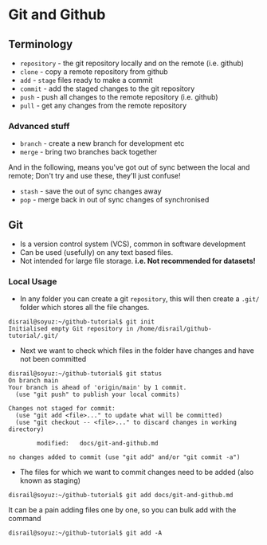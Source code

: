 # Git and Github

## Terminology
* `repository` - the git repository locally and on the remote (i.e. github)
* `clone` - copy a remote repository from github
* `add` - `stage` files ready to make a commit
* `commit` - add the staged changes to the git repository
* `push` - push all changes to the remote repository (i.e. github)
* `pull` - get any changes from the remote repository

### Advanced stuff
* `branch` - create a new branch for development etc
* `merge` - bring two branches back together

And in the following, means you've got out of sync between the local and remote;
Don't try and use these, they'll just confuse!
* `stash` - save the out of sync changes away
* `pop` - merge back in out of sync changes of synchronised    

## Git
* Is a version control system (VCS), common in software development
* Can be used (usefully) on any text based files.
* Not intended for large file storage. **i.e. Not recommended for datasets!**

### Local Usage
* In any folder you can create a git `repository`, this will then create a
`.git/` folder which stores all the file changes.
```shell
disrail@soyuz:~/github-tutorial$ git init
Initialised empty Git repository in /home/disrail/github-tutorial/.git/
```

* Next we want to check which files in the folder have changes and have
not been committed
``` shell
disrail@soyuz:~/github-tutorial$ git status
On branch main
Your branch is ahead of 'origin/main' by 1 commit.
  (use "git push" to publish your local commits)

Changes not staged for commit:
  (use "git add <file>..." to update what will be committed)
  (use "git checkout -- <file>..." to discard changes in working directory)

        modified:   docs/git-and-github.md

no changes added to commit (use "git add" and/or "git commit -a")
```

* The files for which we want to commit changes need to be added
(also known as staging)
```shell
disrail@soyuz:~/github-tutorial$ git add docs/git-and-github.md
```
It can be a pain adding files one by one, so you can bulk add with the command
```shell
disrail@soyuz:~/github-tutorial$ git add -A
```
